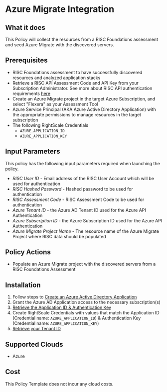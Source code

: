 # Azure Migrate Integration

## What it does

This Policy will collect the resources from a RISC Foundations assessment and seed Azure Migrate with the discovered servers.

## Prerequisites

- RISC Foundations assessment to have successfully discovered resources and analyzed application stacks
- Retrieve a RISC API Assessment Code and API Key from your Subscription Administrator.  See more about RISC API authentication requirements [here](https://portal.riscnetworks.com/app/documentation/?path=/using-the-platform/restful-api-access/)
- Create an Azure Migrate project in the target Azure Subscription, and select "Flexera" as your Assessment Tool
- Azure Service Principal (AKA Azure Active Directory Application) with the appropriate permissions to manage resources in the target subscription
- The following RightScale Credentials
  - `AZURE_APPLICATION_ID`
  - `AZURE_APPLICATION_KEY`

## Input Parameters

This policy has the following input parameters required when launching the policy.

- *RISC User ID* - Email address of the RISC User Account which will be used for authentication
- *RISC Hashed Password* - Hashed password to be used for authentication
- *RISC Assessment Code* - RISC Assessment Code to be used for authentication
- *Azure Tenant ID* - the Azure AD Tenant ID used for the Azure API Authentication
- *Azure Subscription ID* - the Azure Subscription ID used for the Azure API Authentication
- *Azure Migrate Project Name* - The resource name of the Azure Migrate Project where RISC data should be populated

## Policy Actions

- Populate an Azure Migrate project with the discovered servers from a RISC Foundations Assessment

## Installation

1. Follow steps to [Create an Azure Active Directory Application](https://docs.microsoft.com/en-us/azure/azure-resource-manager/resource-group-create-service-principal-portal#create-an-azure-active-directory-application)
1. Grant the Azure AD Application access to the necessary subscription(s)
1. [Retrieve the Application ID & Authentication Key](https://docs.microsoft.com/en-us/azure/azure-resource-manager/resource-group-create-service-principal-portal#get-application-id-and-authentication-key)
1. Create RightScale Credentials with values that match the Application ID (Credential name: `AZURE_APPLICATION_ID`) & Authentication Key (Credential name: `AZURE_APPLICATION_KEY`)
1. [Retrieve your Tenant ID](https://docs.microsoft.com/en-us/azure/azure-resource-manager/resource-group-create-service-principal-portal#get-tenant-id)

## Supported Clouds

- Azure

## Cost

This Policy Template does not incur any cloud costs.
